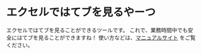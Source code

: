 # エクセルではてブを見るやーつ

エクセルではてブを見ることができるツールです。
これで、業務時間中でも安全にはてブを見ることができますね！
使い方などは、[マニュアルサイト](https://tools.nakaken88.com/excel-hatebu/) をご覧ください。
